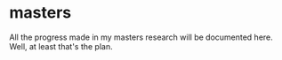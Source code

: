 # masters
All the progress made in my masters research will be documented here. Well, at least that's the plan.
